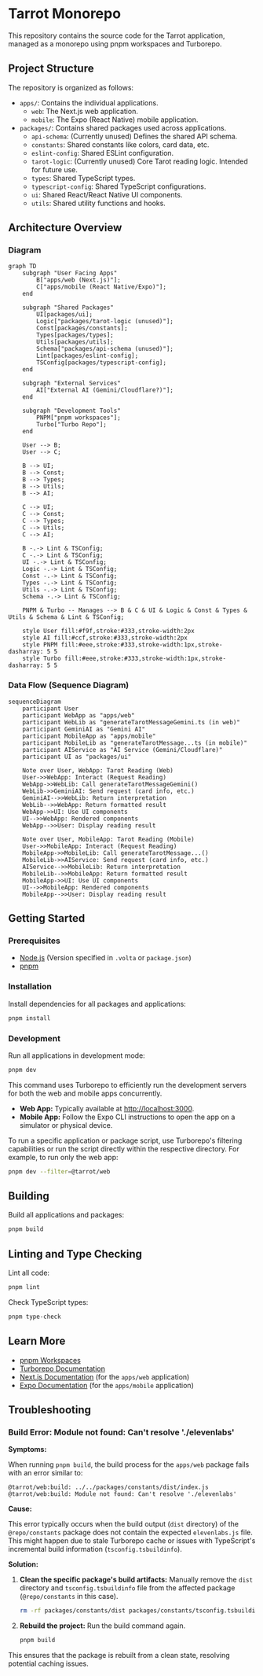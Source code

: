 # Tarrot Monorepo

This repository contains the source code for the Tarrot application, managed as a monorepo using pnpm workspaces and Turborepo.

## Project Structure

The repository is organized as follows:

- `apps/`: Contains the individual applications.
  - `web`: The Next.js web application.
  - `mobile`: The Expo (React Native) mobile application.
- `packages/`: Contains shared packages used across applications.
  - `api-schema`: (Currently unused) Defines the shared API schema.
  - `constants`: Shared constants like colors, card data, etc.
  - `eslint-config`: Shared ESLint configuration.
  - `tarot-logic`: (Currently unused) Core Tarot reading logic. Intended for future use.
  - `types`: Shared TypeScript types.
  - `typescript-config`: Shared TypeScript configurations.
  - `ui`: Shared React/React Native UI components.
  - `utils`: Shared utility functions and hooks.

## Architecture Overview

### Diagram

```mermaid
graph TD
    subgraph "User Facing Apps"
        B["apps/web (Next.js)"];
        C["apps/mobile (React Native/Expo)"];
    end

    subgraph "Shared Packages"
        UI[packages/ui];
        Logic["packages/tarot-logic (unused)"];
        Const[packages/constants];
        Types[packages/types];
        Utils[packages/utils];
        Schema["packages/api-schema (unused)"];
        Lint[packages/eslint-config];
        TSConfig[packages/typescript-config];
    end

    subgraph "External Services"
        AI["External AI (Gemini/Cloudflare?)"];
    end

    subgraph "Development Tools"
        PNPM["pnpm workspaces"];
        Turbo["Turbo Repo"];
    end

    User --> B;
    User --> C;

    B --> UI;
    B --> Const;
    B --> Types;
    B --> Utils;
    B --> AI;

    C --> UI;
    C --> Const;
    C --> Types;
    C --> Utils;
    C --> AI;

    B -.-> Lint & TSConfig;
    C -.-> Lint & TSConfig;
    UI -.-> Lint & TSConfig;
    Logic -.-> Lint & TSConfig;
    Const -.-> Lint & TSConfig;
    Types -.-> Lint & TSConfig;
    Utils -.-> Lint & TSConfig;
    Schema -.-> Lint & TSConfig;

    PNPM & Turbo -- Manages --> B & C & UI & Logic & Const & Types & Utils & Schema & Lint & TSConfig;

    style User fill:#f9f,stroke:#333,stroke-width:2px
    style AI fill:#ccf,stroke:#333,stroke-width:2px
    style PNPM fill:#eee,stroke:#333,stroke-width:1px,stroke-dasharray: 5 5
    style Turbo fill:#eee,stroke:#333,stroke-width:1px,stroke-dasharray: 5 5
```

### Data Flow (Sequence Diagram)

```mermaid
sequenceDiagram
    participant User
    participant WebApp as "apps/web"
    participant WebLib as "generateTarotMessageGemini.ts (in web)"
    participant GeminiAI as "Gemini AI"
    participant MobileApp as "apps/mobile"
    participant MobileLib as "generateTarotMessage...ts (in mobile)"
    participant AIService as "AI Service (Gemini/Cloudflare)"
    participant UI as "packages/ui"

    Note over User, WebApp: Tarot Reading (Web)
    User->>WebApp: Interact (Request Reading)
    WebApp->>WebLib: Call generateTarotMessageGemini()
    WebLib->>GeminiAI: Send request (card info, etc.)
    GeminiAI-->>WebLib: Return interpretation
    WebLib-->>WebApp: Return formatted result
    WebApp->>UI: Use UI components
    UI-->>WebApp: Rendered components
    WebApp-->>User: Display reading result

    Note over User, MobileApp: Tarot Reading (Mobile)
    User->>MobileApp: Interact (Request Reading)
    MobileApp->>MobileLib: Call generateTarotMessage...()
    MobileLib->>AIService: Send request (card info, etc.)
    AIService-->>MobileLib: Return interpretation
    MobileLib-->>MobileApp: Return formatted result
    MobileApp->>UI: Use UI components
    UI-->>MobileApp: Rendered components
    MobileApp-->>User: Display reading result
```

## Getting Started

### Prerequisites

- [Node.js](https://nodejs.org/) (Version specified in `.volta` or `package.json`)
- [pnpm](https://pnpm.io/)

### Installation

Install dependencies for all packages and applications:

```bash
pnpm install
```

### Development

Run all applications in development mode:

```bash
pnpm dev
```

This command uses Turborepo to efficiently run the development servers for both the web and mobile apps concurrently.

- **Web App:** Typically available at [http://localhost:3000](http://localhost:3000).
- **Mobile App:** Follow the Expo CLI instructions to open the app on a simulator or physical device.

To run a specific application or package script, use Turborepo's filtering capabilities or run the script directly within the respective directory. For example, to run only the web app:

```bash
pnpm dev --filter=@tarrot/web
```

## Building

Build all applications and packages:

```bash
pnpm build
```

## Linting and Type Checking

Lint all code:

```bash
pnpm lint
```

Check TypeScript types:

```bash
pnpm type-check
```

## Learn More

- [pnpm Workspaces](https://pnpm.io/workspaces)
- [Turborepo Documentation](https://turbo.build/repo/docs)
- [Next.js Documentation](https://nextjs.org/docs) (for the `apps/web` application)
- [Expo Documentation](https://docs.expo.dev/) (for the `apps/mobile` application)

## Troubleshooting

### Build Error: Module not found: Can't resolve './elevenlabs'

**Symptoms:**

When running `pnpm build`, the build process for the `apps/web` package fails with an error similar to:

```
@tarrot/web:build: ../../packages/constants/dist/index.js
@tarrot/web:build: Module not found: Can't resolve './elevenlabs'
```

**Cause:**

This error typically occurs when the build output (`dist` directory) of the `@repo/constants` package does not contain the expected `elevenlabs.js` file. This might happen due to stale Turborepo cache or issues with TypeScript's incremental build information (`tsconfig.tsbuildinfo`).

**Solution:**

1. **Clean the specific package's build artifacts:** Manually remove the `dist` directory and `tsconfig.tsbuildinfo` file from the affected package (`@repo/constants` in this case).

    ```bash
    rm -rf packages/constants/dist packages/constants/tsconfig.tsbuildinfo
    ```

2. **Rebuild the project:** Run the build command again.

    ```bash
    pnpm build
    ```

This ensures that the package is rebuilt from a clean state, resolving potential caching issues.
